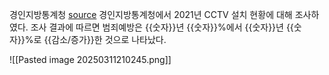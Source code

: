 경인지방통계청
[source](https://kostat.go.kr/gallery.es?mid=a30306000000&bid=11945)
경인지방통계청에서 2021년 CCTV 설치 현황에 대해 조사하였다. 조사 결과에 따르면 범죄예방은 {{숫자}}년 {{숫자}}%에서 {{숫자}}년 {{숫자}}%로 {{감소/증가}}한 것으로 나타났다.

![[Pasted image 20250311210245.png]]